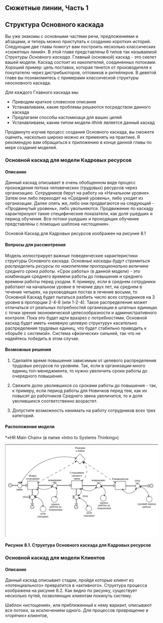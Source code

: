 ## Сюжетные линии, Часть 1
## Структура Основного каскада

Вы уже знакомы с основными частями речи, предложениями и абзацами, и теперь можно приступать к созданию коротких историй. Следующие две главы помогут вам построить несколько классических «сюжетных линий». В этой главе представлены 6 типов так называемой *Структуры Основного каскада*. Главный (основной) каскад - это скелет вашей модели. Каскад состоит из накопителей, соединенных потоками. Хороший пример: цепь поставок, которая тянется от производителя к покупателю через дистрибьюторов, оптовиков и ритейлеров. В девятой главе вы познакомитесь с примерами классической структуры неосновного каскада.

Для каждого Главного каскада мы:

* Приводим краткое словесное описание
* Устанавливаем, какие проблемы решаются посредством данного каскада
* Предлагаем способы кастомизаци для ваших целей
* Устанавливаем, каким типом модели *ithink* является данный каскад

Продвинуто изучив процесс создания Основного каскада, вы сможете оценить, насколько широко можно их применять на практике. Я рекомендую вам обращаться к приложению в конце данной главы по мере создания моделей.

### Основной каскад для модели Кадровых ресурсов

#### Описание

Данный каскад описывает в очень обобщенном виде процесс прохождения потока человеческих (трудовых) ресурсов через организацию. Сотрудников берут на работу на «Начальном уровне». Затем они либо переходят на «Средний уровень», либо уходят из организации. Далее опять же, либо они продвигаются на следующий - «Продвинутый уровень», либо увольняются. Продвижение по каскаду характеризуют такие специфические показатели, как доля ушедших и период обучения. Все потоки ушедших и проходящих обучение представлены с помощью шаблона «истощения».

Основой Каскад для Кадровых ресурсов изображен на рисунке 8.1

#### Вопросы для рассмотрения

Модель иллюстрирует важные поведенческие характеристики структуры Основного каскада. *Основные каскады будут стремиться распределить ресурсы по накопителям пропорционально величине среднего срока работы.* «Срок работы» (в данной модели) - это комбинация среднего времени работы до повышения и среднего времени работы перед уходом. К примеру, если в среднем сотрудники работают на начальном уровне в течение двух лет, на среднем в течение четырех, на руководящих постах в течение восьми, то Основной Каскад будет пытаться разбить число всех сотрудников на 3 уровня в пропорции 2-4-8 (или 1-2-4). Такое распределение может отличаться от реальных потребностей организации в штатных единицах с точки зрения экономической целесообразности и административного контроля. Пока это будет идти вразрез с потребностями, Основной каскад будет иметь «неявную целевую структуру» касательно распределения трудовых единиц, что будет стабильно приводить к «борьбе с системой». Система «физически» сильней, так что не надейтесь победить в этом случае.

#### Возможные решения

1. Сделайте время повышения зависимым от целевого распределения трудовых ресурсов по уровням. Так, если в организации много единиц топ-менеджмента, то нужно увеличить сроки работы до очередного повышения.

2. Свяжите долю уволившихся со сроками работы до повышения - так, к примеру, если период работы для Новичков перед тем, как их повысят до работников Среднего звена увеличится, то и доля уволившихся соответственно возрастет.

3. Допустите возможность нанимать на работу сотрудников всех трех категорий.

#### Расположение модели

*«HR Main Chain» (в папке «Intro to Systems Thinking»)

![Рисунок 8.1](figure08-01.png) 

**Рисунок 8.1. Структура Основного каскада для Кадровых ресурсов**

### Основной каскад для модели Клиентов

#### Описание

Данный каскад описывает стадии, пройдя которые клиент из «потенциального» превратится в «активного». Структура процесса изображена на рисунке 8.2. Как видно по рисунку, существует несколько путей, позволяющих клиентам покинуть систему.

Шаблон «истощения», или приближенный к нему вариант, описывают все потоки, за исключением одного. Для процессов *превращение в «горячих» клиентов*, 






